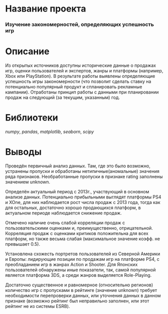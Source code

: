 # Название проекта

### Изучение закономерностей, определяющих успешность игр

# Описание

Из открытых источников доступны исторические данные о продажах игр, оценки пользователей и экспертов, жанры и платформы (например, Xbox или PlayStation). 
В результате работы выявлены определяющие успешность игры закономерности (что позволит сделать ставку на потенциально популярный продукт и спланировать рекламные кампании).
Отработаны принцип работы с данными при планировании продаж на следующий (за текущим, указанным) год. 

# Библиотеки

_numpy_, _pandas_, _matplotlib_, _seaborn_, _scipy_

# Выводы

Проведён первичный анализ данных. Там, где это было возможно, устранены пропуски и обработаны нетипичные(аномальные) значения ряда признаков. 
Необработанные пропуски в признаке rating заполнены значением unknown.

Определён актуальный период с 2013г., участвующий в основном анализе данных. Потенциально прибыльными выглядят платформы PS4 и XOne, 
для них наблюдается рост числа продаж с 2013 года, тогда как для остальных, достаточно хорошо продающихся платформ, в актуальном периоде наблюдается снижение продаж.

Отмечено наличие очень слабой корреляции продаж с пользовательскими оценками и, преимущественно, отрицательной. 
Корреляция продаж с оценками критиков положительна для всех платформ, но также весьма слабая (максимальное значение коэфф. не превышает 0.5).

Установлена схожесть портретов пользователей из Северной Америки и Европы: лидирующие позиции по продажам игр на платформе PS4, 
с преобладанием игр в жанрах Action и Shooter. Для Японских пользователей обнаружены иные показатели, так, самой популярной является платформа 3DS, 
а среди жанров выделяется Role-Playing.

Достаточно существенное и равномерное (относительно регионов) количество игр с пропусками в рейтинге (значение unknown) 
требует необходимости перепроверки данных, или уточнения данных в данном признаке (возможно рейтинг был неправильно заполнен, или этот рейтинг не из системы ESRB).